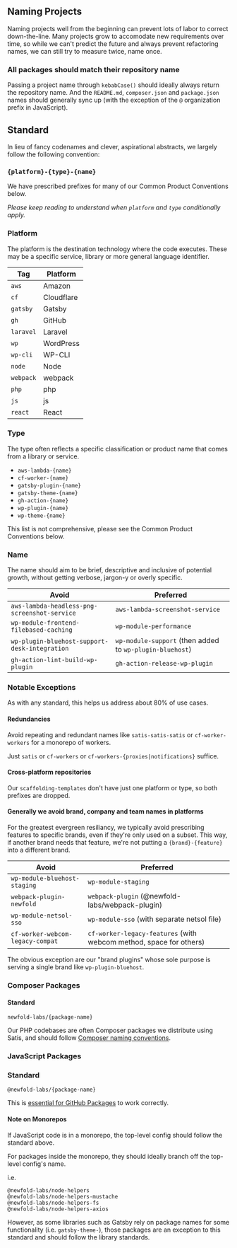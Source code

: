 ## Naming Projects

Naming projects well from the beginning can prevent lots of labor to correct down-the-line. Many projects grow to accomodate new requirements over time, so while we can't predict the future and always prevent refactoring names, we can still try to measure twice, name once.

### All packages should match their repository name

Passing a project name through `kebabCase()` should ideally always return the repository name. And the `README.md`, `composer.json` and `package.json` names should generally sync up (with the exception of the `@` organization prefix in JavaScript).

## Standard

In lieu of fancy codenames and clever, aspirational abstracts, we largely follow the following convention:

### `{platform}-{type}-{name}`

We have prescribed prefixes for many of our Common Product Conventions below.

_Please keep reading to understand when `platform` and `type` conditionally apply._

### Platform

The platform is the destination technology where the code executes. These may be a specific service, library or more general language identifier.

| Tag          | Platform
| ------------ | ----------
| `aws`        | Amazon
| `cf`         | Cloudflare
| `gatsby`     | Gatsby
| `gh`         | GitHub
| `laravel`    | Laravel
| `wp`         | WordPress
| `wp-cli`     | WP-CLI
| `node`       | Node
| `webpack`    | webpack
| `php`        | php
| `js`         | js
| `react`      | React

### Type

The type often reflects a specific classification or product name that comes from a library or service.

* `aws-lambda-{name}`
* `cf-worker-{name}`
* `gatsby-plugin-{name}`
* `gatsby-theme-{name}`
* `gh-action-{name}`
* `wp-plugin-{name}`
* `wp-theme-{name}`

This list is not comprehensive, please see the Common Product Conventions below.

### Name

The name should aim to be brief, descriptive and inclusive of potential growth, without getting verbose, jargon-y or overly specific.

| Avoid                                              | Preferred
| -------------------------------------------------- | ----------
| `aws-lambda-headless-png-screenshot-service`       | `aws-lambda-screenshot-service`
| `wp-module-frontend-filebased-caching`             | `wp-module-performance`
| `wp-plugin-bluehost-support-desk-integration`      | `wp-module-support` (then added to `wp-plugin-bluehost`)
| `gh-action-lint-build-wp-plugin`                   | `gh-action-release-wp-plugin`

### Notable Exceptions

As with any standard, this helps us address about 80% of use cases.

#### Redundancies

Avoid repeating and redundant names like `satis-satis-satis` or `cf-worker-workers` for a monorepo of workers.

Just `satis` or `cf-workers` or `cf-workers-{proxies|notifications}` suffice.

#### Cross-platform repositories

Our `scaffolding-templates` don't have just one platform or type, so both prefixes are dropped.

#### Generally we avoid brand, company and team names in platforms

For the greatest evergreen resiliancy, we typically avoid prescribing features to specific brands, even if they're only used on a subset. This way, if another brand needs that feature, we're not putting a `{brand}-{feature}` into a different brand.

| Avoid                            | Preferred
| -------------------------------- | ----------
| `wp-module-bluehost-staging`     | `wp-module-staging`
| `webpack-plugin-newfold`         | `webpack-plugin` (@newfold-labs/webpack-plugin)
| `wp-module-netsol-sso`           | `wp-module-sso` (with separate netsol file)
| `cf-worker-webcom-legacy-compat` | `cf-worker-legacy-features` (with webcom method, space for others)

The obvious exception are our "brand plugins" whose sole purpose is serving a single brand like `wp-plugin-bluehost`.

### Composer Packages

#### Standard

```
newfold-labs/{package-name}
```

Our PHP codebases are often Composer packages we distribute using Satis, and should follow [Composer naming conventions](https://getcomposer.org/doc/04-schema.md#name).

### JavaScript Packages

### Standard
```
@newfold-labs/{package-name}
```

This is [essential for GitHub Packages](https://docs.github.com/en/packages/working-with-a-github-packages-registry/working-with-the-npm-registry#publishing-a-package) to work correctly.

#### Note on Monorepos

If JavaScript code is in a monorepo, the top-level config should follow the standard above.

For packages inside the monorepo, they should ideally branch off the top-level config's name.

i.e.
```
@newfold-labs/node-helpers
@newfold-labs/node-helpers-mustache
@newfold-labs/node-helpers-fs
@newfold-labs/node-helpers-axios
```

However, as some libraries such as Gatsby rely on package names for some functionality (i.e. `gatsby-theme-`), those packages are an exception to this standard and should follow the library standards.